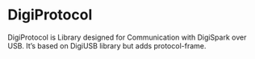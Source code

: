 # DigiProtocol
DigiProtocol is Library designed for Communication with DigiSpark over USB. It’s based on DigiUSB library but adds protocol-frame.
